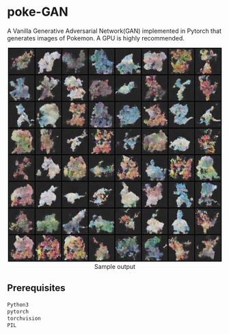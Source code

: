 # poke-GAN
A Vanilla Generative Adversarial Network(GAN) implemented in Pytorch that generates images of Pokemon. A GPU is highly recommended.

<p align="center">
<img src="/images/fake.jpg" width="500"><br>
Sample output
 </p>
 
 ## Prerequisites
```
Python3
pytorch
torchvision
PIL
```
